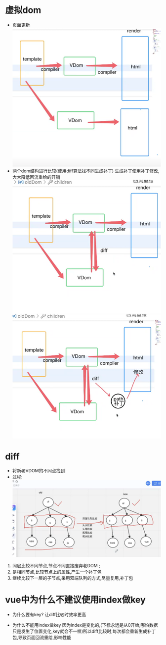 # 虚拟dom
- 页面更新![alt text](image.png)
- 两个dom结构进行比较(使用diff算法找不同生成补丁)
 生成补丁使用补丁修改,大大降低回流重绘的开销
![alt text](image-1.png)
![alt text](image-2.png)
# diff
- 将新老VDOM的不同点找到
- 过程:![alt text](image-3.png)
1. 同层比较不同节点,节点不同直接废弃老DOM ;
2. 是相同节点,比较节点上的属性,产生一个补丁包
3. 继续比较下一层的子节点,采用双端队列的方式,尽量复用,补丁包

# vue中为什么不建议使用index做key
- 为什么要有key?
让diff比较时效率更高

- 为什么不能用index做key
因为index是变化的,(下标永远是从0开始,哪怕数据只是发生了位置变化,key就会不一样)所以diff比较时,每次都会重新生成补丁包,导致页面回流重绘,影响性能